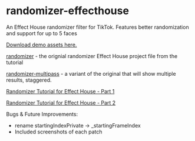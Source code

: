 # randomizer-effecthouse

An Effect House randomizer filter for TikTok. Features better randomization and support for up to 5 faces

[Download demo assets here.](/assets/)

[randomizer](/randomizer/) - the orignial randomizer Effect House project file from the tutorial

[randomizer-multipass](/randomizer-multipass/) - a variant of the original that will show multiple results, staggered.

[Randomizer Tutorial for Effect House - Part 1](https://youtu.be/1WKMnoHo0G0)

[Randomizer Tutorial for Effect House - Part 2](https://youtu.be/1lBOjXhiMdQ)

Bugs & Future Improvements:
- rename startingIndexPrivate -> _startingFrameIndex
- Included screenshots of each patch
